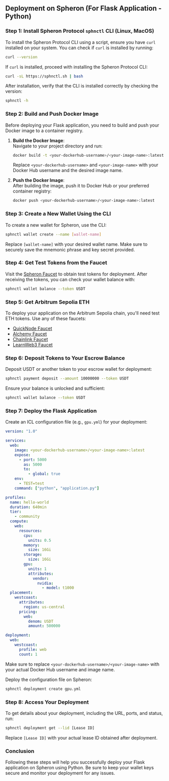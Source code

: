 ## Deployment on Spheron (For Flask Application - Python)

### Step 1: Install Spheron Protocol `sphnctl` CLI (Linux, MacOS)

To install the Spheron Protocol CLI using a script, ensure you have `curl` installed on your system. You can check if `curl` is installed by running:

```bash
curl --version
```

If `curl` is installed, proceed with installing the Spheron Protocol CLI:

```bash
curl -sL https://sphnctl.sh | bash
```

After installation, verify that the CLI is installed correctly by checking the version:

```bash
sphnctl -h
```

### Step 2: Build and Push Docker Image

Before deploying your Flask application, you need to build and push your Docker image to a container registry.

1. **Build the Docker Image**:  
   Navigate to your project directory and run:

   ```bash
   docker build -t <your-dockerhub-username>/<your-image-name>:latest .
   ```

   Replace `<your-dockerhub-username>` and `<your-image-name>` with your Docker Hub username and the desired image name.

2. **Push the Docker Image**:  
   After building the image, push it to Docker Hub or your preferred container registry:

   ```bash
   docker push <your-dockerhub-username>/<your-image-name>:latest
   ```

### Step 3: Create a New Wallet Using the CLI

To create a new wallet for Spheron, use the CLI:

```bash
sphnctl wallet create --name [wallet-name]
```

Replace `[wallet-name]` with your desired wallet name. Make sure to securely save the mnemonic phrase and key secret provided.

### Step 4: Get Test Tokens from the Faucet

Visit the [Spheron Faucet](https://faucet.spheron.network/) to obtain test tokens for deployment. After receiving the tokens, you can check your wallet balance with:

```bash
sphnctl wallet balance --token USDT
```

### Step 5: Get Arbitrum Sepolia ETH

To deploy your application on the Arbitrum Sepolia chain, you'll need test ETH tokens. Use any of these faucets:

- [QuickNode Faucet](https://faucet.quicknode.com/arbitrum/sepolia)
- [Alchemy Faucet](https://www.alchemy.com/faucets/arbitrum-sepolia)
- [Chainlink Faucet](https://faucets.chain.link/arbitrum-sepolia)
- [LearnWeb3 Faucet](https://learnweb3.io/faucets/arbitrum_sepolia/)

### Step 6: Deposit Tokens to Your Escrow Balance

Deposit USDT or another token to your escrow wallet for deployment:

```bash
sphnctl payment deposit --amount 10000000 --token USDT
```

Ensure your balance is unlocked and sufficient:

```bash
sphnctl wallet balance --token USDT
```

### Step 7: Deploy the Flask Application

Create an ICL configuration file (e.g., `gpu.yml`) for your deployment:

```yaml
version: "1.0"

services:
  web:
    image: <your-dockerhub-username>/<your-image-name>:latest
    expose:
      - port: 5000
        as: 5000
        to:
          - global: true
    env:
      - TEST=test
    command: ["python", "application.py"]

profiles:
  name: hello-world
  duration: 640min
  tier:
    - community
  compute:
    web:
      resources:
        cpu:
          units: 0.5
        memory:
          size: 16Gi
        storage:
          size: 16Gi
        gpu:
          units: 1
          attributes:
            vendor:
              nvidia:
                - model: t1000
  placement:
    westcoast:
      attributes:
        region: us-central
      pricing:
        web:
          denom: USDT
          amount: 500000

deployment:
  web:
    westcoast:
      profile: web
      count: 1
```

Make sure to replace `<your-dockerhub-username>/<your-image-name>` with your actual Docker Hub username and image name.

Deploy the configuration file on Spheron:

```bash
sphnctl deployment create gpu.yml
```

### Step 8: Access Your Deployment

To get details about your deployment, including the URL, ports, and status, run:

```bash
sphnctl deployment get --lid [Lease ID]
```

Replace `[Lease ID]` with your actual lease ID obtained after deployment.

### Conclusion

Following these steps will help you successfully deploy your Flask application on Spheron using Python. Be sure to keep your wallet keys secure and monitor your deployment for any issues.
